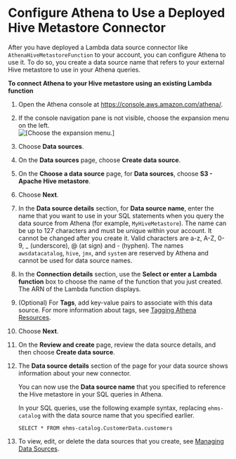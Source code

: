 # Configure Athena to Use a Deployed Hive Metastore Connector<a name="connect-data-source-hive-existing-lambda"></a>

After you have deployed a Lambda data source connector like `AthenaHiveMetastoreFunction` to your account, you can configure Athena to use it\. To do so, you create a data source name that refers to your external Hive metastore to use in your Athena queries\.

**To connect Athena to your Hive metastore using an existing Lambda function**

1. Open the Athena console at [https://console\.aws\.amazon\.com/athena/](https://console.aws.amazon.com/athena/home)\.

1. If the console navigation pane is not visible, choose the expansion menu on the left\.  
![\[Choose the expansion menu.\]](http://docs.aws.amazon.com/athena/latest/ug/images/polaris-nav-pane-expansion.png)

1. Choose **Data sources**\.

1. On the **Data sources** page, choose **Create data source**\.

1. On the **Choose a data source** page, for **Data sources**, choose **S3 \- Apache Hive metastore**\.

1. Choose **Next**\.

1. In the **Data source details** section, for **Data source name**, enter the name that you want to use in your SQL statements when you query the data source from Athena \(for example, `MyHiveMetastore`\)\. The name can be up to 127 characters and must be unique within your account\. It cannot be changed after you create it\. Valid characters are a\-z, A\-Z, 0\-9, \_ \(underscore\), @ \(at sign\) and \- \(hyphen\)\. The names `awsdatacatalog`, `hive`, `jmx`, and `system` are reserved by Athena and cannot be used for data source names\. 

1. In the **Connection details** section, use the **Select or enter a Lambda function** box to choose the name of the function that you just created\. The ARN of the Lambda function displays\.

1. \(Optional\) For **Tags**, add key\-value pairs to associate with this data source\. For more information about tags, see [Tagging Athena Resources](tags.md)\.

1. Choose **Next**\.

1. On the **Review and create** page, review the data source details, and then choose **Create data source**\. 

1. The **Data source details** section of the page for your data source shows information about your new connector\.

   You can now use the **Data source name** that you specified to reference the Hive metastore in your SQL queries in Athena\.

   In your SQL queries, use the following example syntax, replacing `ehms-catalog` with the data source name that you specified earlier\.

   ```
   SELECT * FROM ehms-catalog.CustomerData.customers 
   ```

1. To view, edit, or delete the data sources that you create, see [Managing Data Sources](data-sources-managing.md)\.